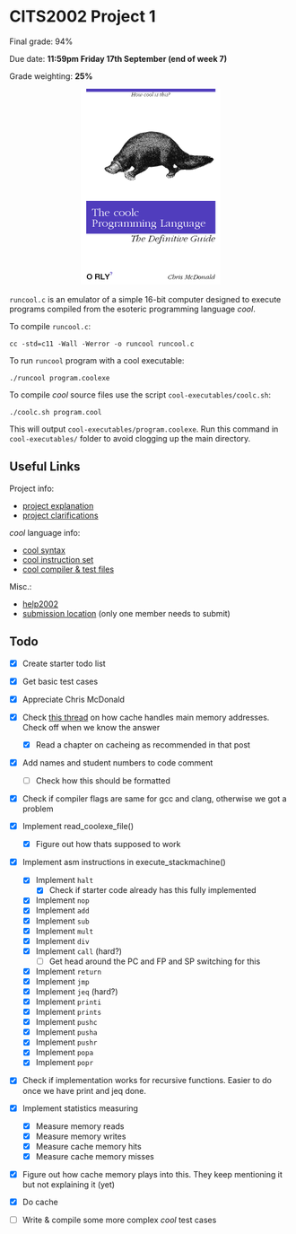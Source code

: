 # CITS2002 Project 1

Final grade: 94%

Due date: **11:59pm Friday 17th September (end of week 7)**

Grade weighting: **25%**

<p align="center">
  <img src="coolbook.png" width="250px" height="350"/>
</p>

`runcool.c` is an emulator of a simple 16-bit computer designed to execute programs compiled from the esoteric programming language *cool*.

To compile `runcool.c`:
```
cc -std=c11 -Wall -Werror -o runcool runcool.c
```

To run `runcool` program with a cool executable:
```
./runcool program.coolexe
```

To compile *cool* source files use the script `cool-executables/coolc.sh`:
```
./coolc.sh program.cool
```

This will output `cool-executables/program.coolexe`.  Run this command in `cool-executables/` folder to avoid clogging up the main directory.

## Useful Links

Project info:
 + [project explanation](http://teaching.csse.uwa.edu.au/units/CITS2002/projects/project1.php)
 + [project clarifications](http://teaching.csse.uwa.edu.au/units/CITS2002/projects/project1-clarifications.php)

*cool* language info:
 + [cool syntax](http://teaching.csse.uwa.edu.au/units/CITS2002/projects/coolsyntax.php)
 + [cool instruction set](http://teaching.csse.uwa.edu.au/units/CITS2002/projects/coolinstructions.php)
 + [cool compiler & test files](https://secure.csse.uwa.edu.au/run/coolc)

Misc.: 
 + [help2002](https://secure.csse.uwa.edu.au/run/help2002)
 + [submission location](https://secure.csse.uwa.edu.au/run/cssubmit) (only one member needs to submit)

## Todo

 + [x] Create starter todo list
 + [x] Get basic test cases
 + [x] Appreciate Chris McDonald
 + [x] Check [this thread](https://secure.csse.uwa.edu.au/run/help2002?p=np&a=262&all=y2) on how cache handles main memory addresses.  Check off when we know the answer
    + [x] Read a chapter on cacheing as recommended in that post
 + [x] Add names and student numbers to code comment
	+ [ ] Check how this should be formatted
 + [x] Check if compiler flags are same for gcc and clang, otherwise we got a problem
 + [x] Implement read_coolexe_file()
     + [x] Figure out how thats supposed to work
 + [x] Implement asm instructions in execute_stackmachine()
	 + [x] Implement `halt`
		+ [x] Check if starter code already has this fully implemented
	 + [x] Implement `nop`
	 + [x] Implement `add`
	 + [x] Implement `sub`
	 + [x] Implement `mult`
	 + [x] Implement `div`
	 + [x] Implement `call` (hard?)
		+ [ ] Get head around the PC and FP and SP switching for this
	 + [x] Implement `return`
	 + [x] Implement `jmp`
	 + [x] Implement `jeq` (hard?)
	 + [x] Implement `printi`
	 + [x] Implement `prints`
	 + [x] Implement `pushc`
	 + [x] Implement `pusha`
	 + [x] Implement `pushr`
	 + [x] Implement `popa`
	 + [x] Implement `popr`
 + [x] Check if implementation works for recursive functions.  Easier to do once we have print and jeq done.
 + [x] Implement statistics measuring
	 + [x] Measure memory reads
	 + [x] Measure memory writes
	 + [x] Measure cache memory hits
	 + [x] Measure cache memory misses
 + [x] Figure out how cache memory plays into this.  They keep mentioning it but not explaining it (yet)
 + [x] Do cache
 + [ ] Write & compile some more complex *cool* test cases
 


